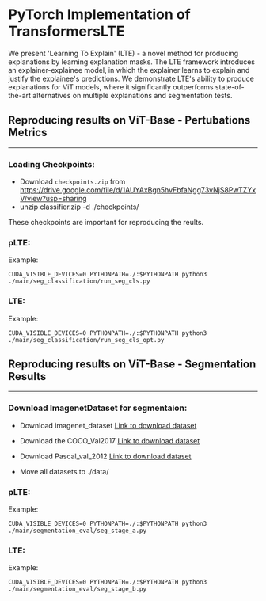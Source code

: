 # PyTorch Implementation of TransformersLTE

We present 'Learning To Explain' (LTE) - a novel method for producing explanations by learning explanation masks. The LTE framework introduces an explainer-explainee model, in which the explainer learns to explain and justify the explainee's predictions. We demonstrate LTE's ability to produce explanations for ViT models, where it significantly outperforms state-of-the-art alternatives on multiple explanations and segmentation tests. 


## Reproducing results on ViT-Base - Pertubations Metrics
---
### Loading Checkpoints:
- Download `checkpoints.zip` from https://drive.google.com/file/d/1AUYAxBgn5hvFbfaNgg73vNjS8PwTZYxV/view?usp=sharing 
- unzip classifier.zip -d ./checkpoints/

These checkpoints are important for reproducing the reults.

### pLTE:
Example:
```
CUDA_VISIBLE_DEVICES=0 PYTHONPATH=./:$PYTHONPATH python3 ./main/seg_classification/run_seg_cls.py

```

### LTE:

Example:
```
CUDA_VISIBLE_DEVICES=0 PYTHONPATH=./:$PYTHONPATH python3 ./main/seg_classification/run_seg_cls_opt.py

```
## Reproducing results on ViT-Base - Segmentation Results
---
### Download ImagenetDataset for segmentaion:
- Download imagenet_dataset [Link to download dataset](http://calvin-vision.net/bigstuff/proj-imagenet/data/gtsegs_ijcv.mat)
- Download the COCO_Val2017 [Link to download dataset](https://cocodataset.org/#download)
- Download Pascal_val_2012 [Link to download dataset](http://host.robots.ox.ac.uk/pascal/VOC/voc2012/index.html)

- Move all datasets to ./data/

### pLTE:
Example:
```
CUDA_VISIBLE_DEVICES=0 PYTHONPATH=./:$PYTHONPATH python3 ./main/segmentation_eval/seg_stage_a.py

```

### LTE:

Example:
```
CUDA_VISIBLE_DEVICES=0 PYTHONPATH=./:$PYTHONPATH python3 ./main/segmentation_eval/seg_stage_b.py

```
